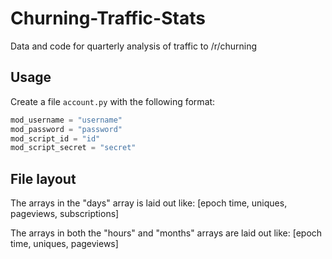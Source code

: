 # Churning-Traffic-Stats

Data and code for quarterly analysis of traffic to /r/churning

## Usage

Create a file `account.py` with the following format:

```python
mod_username = "username"
mod_password = "password"
mod_script_id = "id"
mod_script_secret = "secret"
```

## File layout

The arrays in the "days" array is laid out like: [epoch time, uniques, pageviews, subscriptions]

The arrays in both the "hours" and "months" arrays are laid out like: [epoch time, uniques, pageviews]